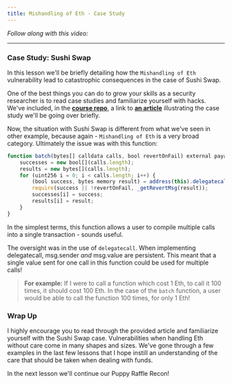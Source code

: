```yaml
---
title: Mishandling of Eth - Case Study
---
```


_Follow along with this video:_

---

### Case Study: Sushi Swap

In this lesson we'll be briefly detailing how the `Mishandling of Eth` vulnerability lead to catastrophic consequences in the case of Sushi Swap.

One of the best things you can do to grow your skills as a security researcher is to read case studies and familiarize yourself with hacks. We've included, in the [**course repo**](https://github.com/Cyfrin/security-and-auditing-full-course-s23), a link to [**an article**](https://samczsun.com/two-rights-might-make-a-wrong/) illustrating the case study we'll be going over briefly.

Now, the situation with Sushi Swap is different from what we've seen in other example, because again - `Mishandling of Eth` is a very broad category. Ultimately the issue was with this function:

```js
function batch(bytes[] calldata calls, bool revertOnFail) external payable returns (bool[] memory successes, bytes[] memory results) {
    successes = new bool[](calls.length);
    results = new bytes[](calls.length);
    for (uint256 i = 0; i < calls.length; i++) {
        (bool success, bytes memory result) = address(this).delegatecall(calls[i]);
        require(success || !revertOnFail, _getRevertMsg(result));
        successes[i] = success;
        results[i] = result;
    }
}
```

In the simplest terms, this function allows a user to compile multiple calls into a single transaction - sounds useful.

The oversight was in the use of `delegatecall`. When implementing delegatecall, msg.sender _and_ msg.value are persistent. This meant that a single value sent for one call in this function could be used for multiple calls!

> **For example:** If I were to call a function which cost 1 Eth, to call it 100 times, it should cost 100 Eth. In the case of the `batch` function, a user would be able to call the function 100 times, for only 1 Eth!

### Wrap Up

I highly encourage you to read through the provided article and familiarize yourself with the Sushi Swap case. Vulnerabilities when handling Eth without care come in many shapes and sizes. We've gone through a few examples in the last few lessons that I hope instill an understanding of the care that should be taken when dealing with funds.

In the next lesson we'll continue our Puppy Raffle Recon!
